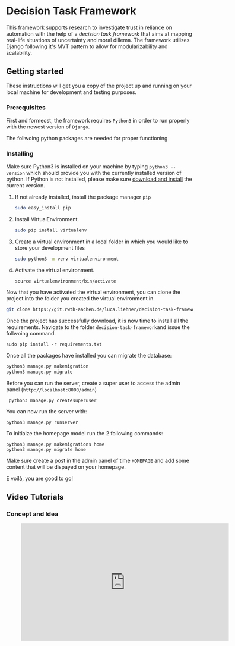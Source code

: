 # Decision Task Framework

This framework supports research to investigate trust in reliance on automation with the help of a *decision task framework* that aims at mapping real-life situations of uncertainty and moral dillema. The framework utilizes Django following it's MVT pattern to allow for modularizability and scalability. 

## Getting started 

These instructions will get you a copy of the project up and running on your local machine for development and testing purposes.

### Prerequisites

First and formeost, the framework requires `Python3` in order to run properly with the newest version of `Django`. 

The follwoing python packages are needed for proper functioning

### Installing

Make sure Python3 is installed on your machine by typing `python3 --version` which should provide you with the currently installed version of python. If Python is not installed, please make sure [download and install](https://www.python.org/downloads/) the current version. 

1. If not already installed, install the package manager `pip`

   ```bash
   sudo easy_install pip
   ```

2. Install VirtualEnvironment.

   ```bash
   sudo pip install virtualenv
   ```

3. Create a virtual environment in a local folder in which you would like to store your development files

   ```bash
   sudo python3 -m venv virtualenvironment
   ```

4. Activate the virtual environment.

   ```
   source virtualenvironment/bin/activate
   ```

Now that you have activated the virtual environment, you can clone the project into the folder you created the virtual environment in. 

```bash
git clone https://git.rwth-aachen.de/luca.liehner/decision-task-framework.git
```

Once the project has successfully download, it is now time to install all the requirements. Navigate to the folder `decision-task-framework`and issue the follwoing command. 

```
sudo pip install -r requirements.txt
```

Once all the packages have installed you can migrate the database: 

```bash
python3 manage.py makemigration
python3 manage.py migrate
```

Before you can run the server, create a super user to access the admin panel (`http://localhost:8000/admin`)

```
 python3 manage.py createsuperuser
```

You can now run the server with:

```
python3 manage.py runserver
```



To initialze the homepage model run the 2 following commands:

```
python3 manage.py makemigrations home
python3 manage.py migrate home
```

Make sure create a post in the admin panel of time `HOMEPAGE` and add some content that will be dispayed on your homepage. 

E voilà, you are good to go!

## Video Tutorials

### Concept and Idea

<figure class="video_container">
  <iframe width="560" height="315" src="https://www.youtube.com/embed/oom6X5pA7gU?controls=0" frameborder="0" allow="accelerometer; autoplay; clipboard-write; encrypted-media; gyroscope; picture-in-picture" allowfullscreen></iframe>
</figure>


